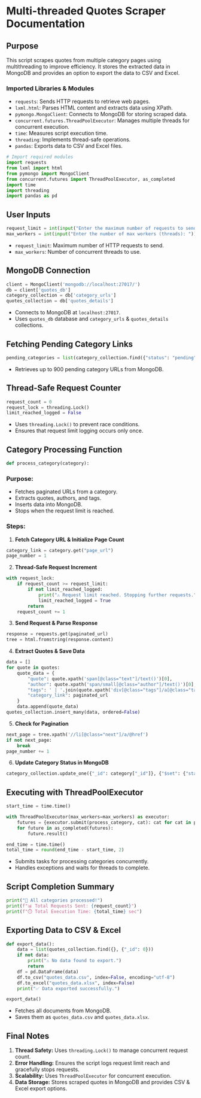 # **Multi-threaded Quotes Scraper Documentation**

## **Purpose**
This script scrapes quotes from multiple category pages using multithreading to improve efficiency. It stores the extracted data in MongoDB and provides an option to export the data to CSV and Excel.

### **Imported Libraries & Modules**
- `requests`: Sends HTTP requests to retrieve web pages.
- `lxml.html`: Parses HTML content and extracts data using XPath.
- `pymongo.MongoClient`: Connects to MongoDB for storing scraped data.
- `concurrent.futures.ThreadPoolExecutor`: Manages multiple threads for concurrent execution.
- `time`: Measures script execution time.
- `threading`: Implements thread-safe operations.
- `pandas`: Exports data to CSV and Excel files.

```python
# Import required modules
import requests
from lxml import html
from pymongo import MongoClient
from concurrent.futures import ThreadPoolExecutor, as_completed
import time
import threading
import pandas as pd
```

## **User Inputs**
```python
request_limit = int(input("Enter the maximum number of requests to send: "))
max_workers = int(input("Enter the number of max workers (threads): "))
```
- `request_limit`: Maximum number of HTTP requests to send.
- `max_workers`: Number of concurrent threads to use.

## **MongoDB Connection**
```python
client = MongoClient('mongodb://localhost:27017/')
db = client['quotes_db']
category_collection = db['category_urls']
quotes_collection = db['quotes_details']
```
- Connects to MongoDB at `localhost:27017`.
- Uses `quotes_db` database and `category_urls` & `quotes_details` collections.

## **Fetching Pending Category Links**
```python
pending_categories = list(category_collection.find({"status": "pending"}).limit(900))
```
- Retrieves up to 900 pending category URLs from MongoDB.

## **Thread-Safe Request Counter**
```python
request_count = 0
request_lock = threading.Lock()
limit_reached_logged = False
```
- Uses `threading.Lock()` to prevent race conditions.
- Ensures that request limit logging occurs only once.

## **Category Processing Function**
```python
def process_category(category):
```
### **Purpose:**
- Fetches paginated URLs from a category.
- Extracts quotes, authors, and tags.
- Inserts data into MongoDB.
- Stops when the request limit is reached.

### **Steps:**
1. **Fetch Category URL & Initialize Page Count**
```python
category_link = category.get("page_url")
page_number = 1
```
2. **Thread-Safe Request Increment**
```python
with request_lock:
    if request_count >= request_limit:
        if not limit_reached_logged:
            print("⚠️ Request limit reached. Stopping further requests.")
            limit_reached_logged = True
        return
    request_count += 1
```
3. **Send Request & Parse Response**
```python
response = requests.get(paginated_url)
tree = html.fromstring(response.content)
```
4. **Extract Quotes & Save Data**
```python
data = []
for quote in quotes:
    quote_data = {
        "quote": quote.xpath('span[@class="text"]/text()')[0],
        "author": quote.xpath('span/small[@class="author"]/text()')[0],
        "tags": ' | '.join(quote.xpath('div[@class="tags"]/a[@class="tag"]/text()')),
        "category_link": paginated_url
    }
    data.append(quote_data)
quotes_collection.insert_many(data, ordered=False)
```
5. **Check for Pagination**
```python
next_page = tree.xpath('//li[@class="next"]/a/@href')
if not next_page:
    break
page_number += 1
```
6. **Update Category Status in MongoDB**
```python
category_collection.update_one({"_id": category["_id"]}, {"$set": {"status": "done"}})
```

## **Executing with ThreadPoolExecutor**
```python
start_time = time.time()

with ThreadPoolExecutor(max_workers=max_workers) as executor:
    futures = {executor.submit(process_category, cat): cat for cat in pending_categories}
    for future in as_completed(futures):
        future.result()

end_time = time.time()
total_time = round(end_time - start_time, 2)
```
- Submits tasks for processing categories concurrently.
- Handles exceptions and waits for threads to complete.

## **Script Completion Summary**
```python
print("🏁 All categories processed!")
print(f"📊 Total Requests Sent: {request_count}")
print(f"⏱️ Total Execution Time: {total_time} sec")
```

## **Exporting Data to CSV & Excel**
```python
def export_data():
    data = list(quotes_collection.find({}, {"_id": 0}))
    if not data:
        print("⚠️ No data found to export.")
        return
    df = pd.DataFrame(data)
    df.to_csv("quotes_data.csv", index=False, encoding="utf-8")
    df.to_excel("quotes_data.xlsx", index=False)
    print("✅ Data exported successfully.")

export_data()
```
- Fetches all documents from MongoDB.
- Saves them as `quotes_data.csv` and `quotes_data.xlsx`.

## **Final Notes**
1. **Thread Safety:** Uses `threading.Lock()` to manage concurrent request count.
2. **Error Handling:** Ensures the script logs request limit reach and gracefully stops requests.
3. **Scalability:** Uses `ThreadPoolExecutor` for concurrent execution.
4. **Data Storage:** Stores scraped quotes in MongoDB and provides CSV & Excel export options.
